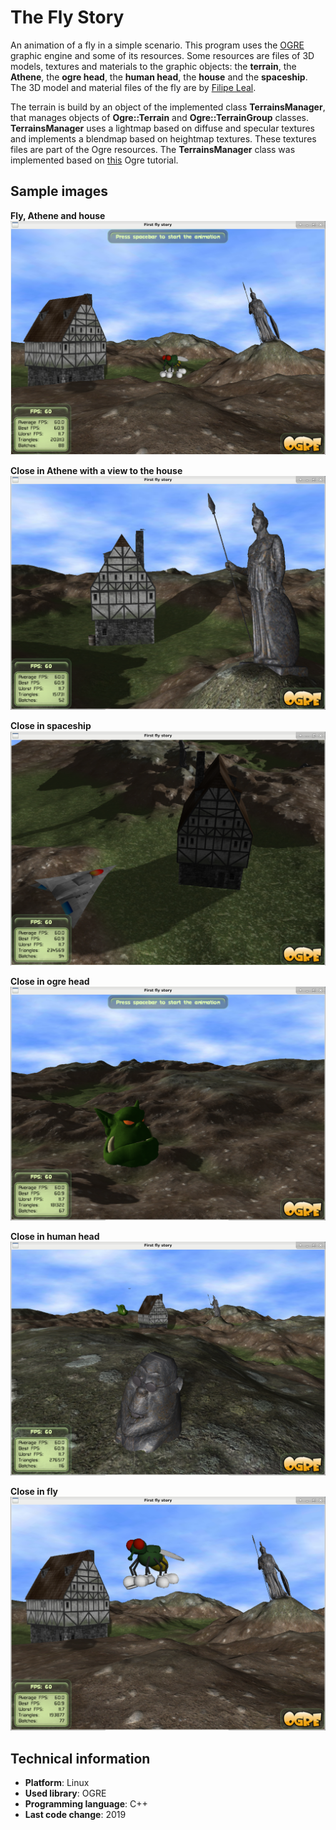 # The Fly Story

An animation of a fly in a simple scenario.
This program uses the [OGRE](https://www.ogre3d.org) graphic engine and some of its resources.
Some resources are files of 3D models, textures and materials to the graphic objects: the __terrain__, the __Athene__, the __ogre head__, the __human head__, the __house__ and the __spaceship__.
The 3D model and material files of the fly are by [Filipe Leal](https://filipegamedev.itch.io).

The terrain is build by an object of the implemented class __TerrainsManager__, that manages objects of __Ogre::Terrain__ and __Ogre::TerrainGroup__ classes.
__TerrainsManager__ uses a lightmap based on diffuse and specular textures and implements a blendmap based on heightmap textures.
These textures files are part of the Ogre resources.
The __TerrainsManager__ class was implemented based on [this](https://ogrecave.github.io/ogre/api/latest/tut__terrain_sky_fog.html) Ogre tutorial.


## Sample images

__Fly, Athene and house__
![Fly, Athene and house](SampleImages/SampleImage1.png)

__Close in Athene with a view to the house__
![Close in Athene with a view to the house](SampleImages/SampleImage2.png)

__Close in spaceship__
![Close in spaceship](SampleImages/SampleImage3.png)

__Close in ogre head__
![Close in ogre head](SampleImages/SampleImage4.png)

__Close in human head__
![Close in human head](SampleImages/SampleImage5.png)

__Close in fly__
![Close in fly](SampleImages/SampleImage6.png)


## Technical information

- __Platform__: Linux
- __Used library__: OGRE
- __Programming language__: C++
- __Last code change__: 2019
